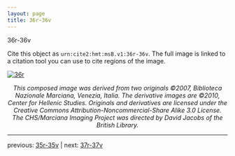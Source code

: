 ```yaml
---
layout: page
title: 36r-36v
---
```


36r-36v

Cite this object as `urn:cite2:hmt:msB.v1:36r-36v`. The full image is linked to a citation tool you can use to cite regions of the image.

[![36r](http://www.homermultitext.org/iipsrv?IIIF=/project/homer/pyramidal/deepzoom/hmt/vbbifolio/v1/vb_35v_36r.tif/full/800,/0/default.jpg)](http://www.homermultitext.org/ict2/?urn=urn:cite2:hmt:vbbifolio.v1:vb_35v_36r) 

<p style="text-align: center; font-style: italic;">This composed image was derived from two originals ©2007, Biblioteca Nazionale Marciana, Venezia, Italia. The derivative images are ©2010, Center for Hellenic Studies. Originals and derivatives are licensed under the Creative Commons Attribution-Noncommercial-Share Alike 3.0 License. The CHS/Marciana Imaging Project was directed by David Jacobs of the British Library.</p>

---

previous: [35r-35v](../35r-35v/) | next: [37r-37v](../37r-37v/)